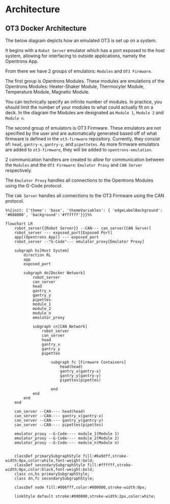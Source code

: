 # Architecture

## OT3 Docker Architecture

The below diagram depicts how an emulated OT3 is set up on a system.

It begins with a `Robot Server` emulator which has a port exposed to the host system, allowing for interfacing to
outside applications, namely the Opentrons App.

From there we have 2 groups of emulators: `Modules` and `OT3 Firmware`.

The first group is Opentrons Modules. These modules are emulations of the Opentrons Modules: Heater-Shaker Module,
Thermocyler Module, Temperature Module, Magnetic Module.

You can technically specify an infinite number of modules. In practice, you should limit the number of your modules to
what could actually fit on a deck. In the diagram the Modules are designated as `Module 1`, `Module 2` and `Module n`.

The second group of emulators is OT3 Firmware. These emulators are not specified by the user and are automatically
generated based off of what firmware is defined in the `ot3-firmware` repository. Currently, they consist of: `head`,
`gantry-x`, `gantry-y`, and `pipettetes`. As more firmware emulators are added to `ot3-firmware`, they will be added
to `opentrons-emulation`.

2 communication handlers are created to allow for communication between the `Modules` and the `OT3 Firmware`:
`Emulator Proxy` and `CAN Server` respectively.

The `Emulator Proxy` handles all connections to the Opentrons Modules using the G-Code protocol.

The `CAN Server` handles all connections to the OT3 Firmware using the CAN protocol.

```mermaid
%%{init: {'theme': 'base', 'themeVariables': { 'edgeLabelBackground': '#808080', 'background':'#ffffff'}}}%%

flowchart LR
    robot_server{{Robot Server}} --CAN--- can_server[CAN Server]
    robot_server --- exposed_port[Exposed Port]
    app[(Opentrons App)] --- exposed_port
    robot_server --"G-Code"--- emulator_proxy[Emulator Proxy]

    subgraph hs[Host System]
        direction RL
        app
        exposed_port
        
        subgraph dn[Docker Network]
            robot_server
            can_server
            head
            gantry_x
            gantry_y
            pipettes
            module_1
            module_2
            module_n
            emulator_proxy
            
            subgraph cn[CAN Network]
                robot_server
                can_server
                head
                gantry_x
                gantry_y
                pipettes
                
                    subgraph fc [Firmware Containers]
                        head(head)
                        gantry_x(gantry-x)
                        gantry_y(gantry-y)
                        pipettes(pipettes)
                        
                    end
            end
        end
    end

    can_server --CAN---- head(head)
    can_server --CAN---- gantry_x(gantry-x)
    can_server --CAN---- gantry_y(gantry-y)
    can_server --CAN---- pipettes(pipettes)

    emulator_proxy --G-Code---- module_1(Module 1)
    emulator_proxy --G-Code---- module_2(Module 2)
    emulator_proxy --G-Code---- module_n(Module n)


    classDef primarySubgraphStyle fill:#6a9dff,stroke-width:0px,color:white,font-weight:bold;
    classDef secondarySubgraphStyle fill:#ffffff,stroke-width:0px,color:black,font-weight:bold;
    class cn,hs primarySubgraphStyle;
    class dn,fc secondarySubgraphStyle;
    
    classDef node fill:#006fff,color:#000000,stroke-width:0px;
    
    linkStyle default stroke:#000000,stroke-width:2px,color:white;

```
